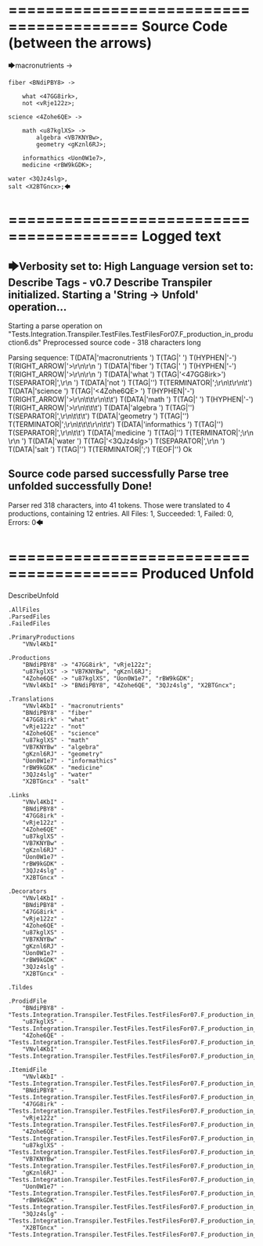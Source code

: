 ========================================
Source Code (between the arrows)
========================================

🡆macronutrients <VNvl4KbI> ->

    fiber <BNdiPBY8> ->

        what <47GG8irk>,
        not <vRje122z>;
	
	science <4Zohe6QE> ->
		
		math <u87kglXS> ->
			algebra <VB7KNYBw>,
			geometry <gKznl6RJ>;
			
		informathics <Uon0W1e7>,
		medicine <rBW9kGDK>;
    
    water <3QJz4slg>,
    salt <X2BTGncx>;🡄

========================================
Logged text
========================================

🡆Verbosity set to: High
Language version set to: Describe Tags - v0.7
Describe Transpiler initialized.
Starting a 'String -> Unfold' operation...
------------------------
Starting a parse operation on "Tests.Integration.Transpiler.TestFiles.TestFilesFor07.F_production_in_production6.ds"
Preprocessed source code - 318 characters long

Parsing sequence: T(DATA|'macronutrients ') T(TAG|'<VNvl4KbI> ') T(HYPHEN|'-') T(RIGHT_ARROW|'>\r\n\r\n    ') T(DATA|'fiber ') T(TAG|'<BNdiPBY8> ') T(HYPHEN|'-') T(RIGHT_ARROW|'>\r\n\r\n        ') T(DATA|'what ') T(TAG|'<47GG8irk>') T(SEPARATOR|',\r\n        ') T(DATA|'not ') T(TAG|'<vRje122z>') T(TERMINATOR|';\r\n\t\r\n\t') T(DATA|'science ') T(TAG|'<4Zohe6QE> ') T(HYPHEN|'-') T(RIGHT_ARROW|'>\r\n\t\t\r\n\t\t') T(DATA|'math ') T(TAG|'<u87kglXS> ') T(HYPHEN|'-') T(RIGHT_ARROW|'>\r\n\t\t\t') T(DATA|'algebra ') T(TAG|'<VB7KNYBw>') T(SEPARATOR|',\r\n\t\t\t') T(DATA|'geometry ') T(TAG|'<gKznl6RJ>') T(TERMINATOR|';\r\n\t\t\t\r\n\t\t') T(DATA|'informathics ') T(TAG|'<Uon0W1e7>') T(SEPARATOR|',\r\n\t\t') T(DATA|'medicine ') T(TAG|'<rBW9kGDK>') T(TERMINATOR|';\r\n    \r\n    ') T(DATA|'water ') T(TAG|'<3QJz4slg>') T(SEPARATOR|',\r\n    ') T(DATA|'salt ') T(TAG|'<X2BTGncx>') T(TERMINATOR|';') T(EOF|'<EOF>') Ok

Source code parsed successfully
Parse tree unfolded successfully
Done!
------------------------
Parser red 318 characters, into 41 tokens.
Those were translated to 4 productions, containing 12 entries.
All Files: 1, Succeeded: 1, Failed: 0, Errors: 0🡄

========================================
Produced Unfold
========================================

DescribeUnfold

    .AllFiles
    .ParsedFiles
    .FailedFiles

    .PrimaryProductions
        "VNvl4KbI" 

    .Productions
        "BNdiPBY8" -> "47GG8irk", "vRje122z";
        "u87kglXS" -> "VB7KNYBw", "gKznl6RJ";
        "4Zohe6QE" -> "u87kglXS", "Uon0W1e7", "rBW9kGDK";
        "VNvl4KbI" -> "BNdiPBY8", "4Zohe6QE", "3QJz4slg", "X2BTGncx";

    .Translations
        "VNvl4KbI" - "macronutrients"
        "BNdiPBY8" - "fiber"
        "47GG8irk" - "what"
        "vRje122z" - "not"
        "4Zohe6QE" - "science"
        "u87kglXS" - "math"
        "VB7KNYBw" - "algebra"
        "gKznl6RJ" - "geometry"
        "Uon0W1e7" - "informathics"
        "rBW9kGDK" - "medicine"
        "3QJz4slg" - "water"
        "X2BTGncx" - "salt"

    .Links
        "VNvl4KbI" - 
        "BNdiPBY8" - 
        "47GG8irk" - 
        "vRje122z" - 
        "4Zohe6QE" - 
        "u87kglXS" - 
        "VB7KNYBw" - 
        "gKznl6RJ" - 
        "Uon0W1e7" - 
        "rBW9kGDK" - 
        "3QJz4slg" - 
        "X2BTGncx" - 

    .Decorators
        "VNvl4KbI" - 
        "BNdiPBY8" - 
        "47GG8irk" - 
        "vRje122z" - 
        "4Zohe6QE" - 
        "u87kglXS" - 
        "VB7KNYBw" - 
        "gKznl6RJ" - 
        "Uon0W1e7" - 
        "rBW9kGDK" - 
        "3QJz4slg" - 
        "X2BTGncx" - 

    .Tildes

    .ProdidFile
        "BNdiPBY8" - "Tests.Integration.Transpiler.TestFiles.TestFilesFor07.F_production_in_production6.ds"
        "u87kglXS" - "Tests.Integration.Transpiler.TestFiles.TestFilesFor07.F_production_in_production6.ds"
        "4Zohe6QE" - "Tests.Integration.Transpiler.TestFiles.TestFilesFor07.F_production_in_production6.ds"
        "VNvl4KbI" - "Tests.Integration.Transpiler.TestFiles.TestFilesFor07.F_production_in_production6.ds"

    .ItemidFile
        "VNvl4KbI" - "Tests.Integration.Transpiler.TestFiles.TestFilesFor07.F_production_in_production6.ds"
        "BNdiPBY8" - "Tests.Integration.Transpiler.TestFiles.TestFilesFor07.F_production_in_production6.ds"
        "47GG8irk" - "Tests.Integration.Transpiler.TestFiles.TestFilesFor07.F_production_in_production6.ds"
        "vRje122z" - "Tests.Integration.Transpiler.TestFiles.TestFilesFor07.F_production_in_production6.ds"
        "4Zohe6QE" - "Tests.Integration.Transpiler.TestFiles.TestFilesFor07.F_production_in_production6.ds"
        "u87kglXS" - "Tests.Integration.Transpiler.TestFiles.TestFilesFor07.F_production_in_production6.ds"
        "VB7KNYBw" - "Tests.Integration.Transpiler.TestFiles.TestFilesFor07.F_production_in_production6.ds"
        "gKznl6RJ" - "Tests.Integration.Transpiler.TestFiles.TestFilesFor07.F_production_in_production6.ds"
        "Uon0W1e7" - "Tests.Integration.Transpiler.TestFiles.TestFilesFor07.F_production_in_production6.ds"
        "rBW9kGDK" - "Tests.Integration.Transpiler.TestFiles.TestFilesFor07.F_production_in_production6.ds"
        "3QJz4slg" - "Tests.Integration.Transpiler.TestFiles.TestFilesFor07.F_production_in_production6.ds"
        "X2BTGncx" - "Tests.Integration.Transpiler.TestFiles.TestFilesFor07.F_production_in_production6.ds"

